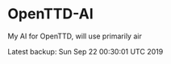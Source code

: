 # OpenTTD-AI
My AI for OpenTTD, will use primarily air

Latest backup: Sun Sep 22 00:30:01 UTC 2019
